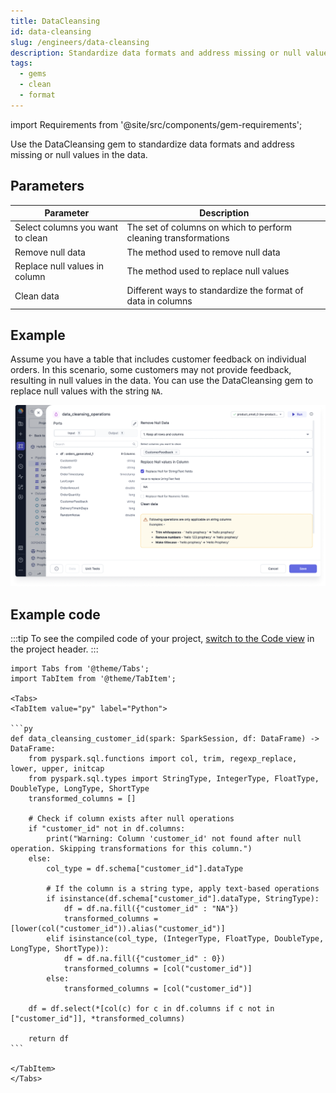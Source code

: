 ```yaml
---
title: DataCleansing
id: data-cleansing
slug: /engineers/data-cleansing
description: Standardize data formats and address missing or null values in the data
tags:
  - gems
  - clean
  - format
---
```


import Requirements from '@site/src/components/gem-requirements';

<Requirements
  python_package_name=""
  python_package_version=""
  scala_package_name=""
  scala_package_version=""
  scala_lib=""
  python_lib=""
  uc_single="14.3+"
  uc_shared="14.3+"
  livy="3.0.1+"
/>

Use the DataCleansing gem to standardize data formats and address missing or null values in the data.

## Parameters

| Parameter                        | Description                                                     |
| -------------------------------- | --------------------------------------------------------------- |
| Select columns you want to clean | The set of columns on which to perform cleaning transformations |
| Remove null data                 | The method used to remove null data                             |
| Replace null values in column    | The method used to replace null values                          |
| Clean data                       | Different ways to standardize the format of data in columns     |

## Example

Assume you have a table that includes customer feedback on individual orders. In this scenario, some customers may not provide feedback, resulting in null values in the data. You can use the DataCleansing gem to replace null values with the string `NA`.

![Replace null with string](./img/replace-null-with-string.png)

## Example code

:::tip
To see the compiled code of your project, [switch to the Code view](/engineers/pipelines#project-editor) in the project header.
:::

````mdx-code-block
import Tabs from '@theme/Tabs';
import TabItem from '@theme/TabItem';

<Tabs>
<TabItem value="py" label="Python">

```py
def data_cleansing_customer_id(spark: SparkSession, df: DataFrame) -> DataFrame:
    from pyspark.sql.functions import col, trim, regexp_replace, lower, upper, initcap
    from pyspark.sql.types import StringType, IntegerType, FloatType, DoubleType, LongType, ShortType
    transformed_columns = []

    # Check if column exists after null operations
    if "customer_id" not in df.columns:
        print("Warning: Column 'customer_id' not found after null operation. Skipping transformations for this column.")
    else:
        col_type = df.schema["customer_id"].dataType

        # If the column is a string type, apply text-based operations
        if isinstance(df.schema["customer_id"].dataType, StringType):
            df = df.na.fill({"customer_id" : "NA"})
            transformed_columns = [lower(col("customer_id")).alias("customer_id")]
        elif isinstance(col_type, (IntegerType, FloatType, DoubleType, LongType, ShortType)):
            df = df.na.fill({"customer_id" : 0})
            transformed_columns = [col("customer_id")]
        else:
            transformed_columns = [col("customer_id")]

    df = df.select(*[col(c) for c in df.columns if c not in ["customer_id"]], *transformed_columns)

    return df
```

</TabItem>
</Tabs>
````
